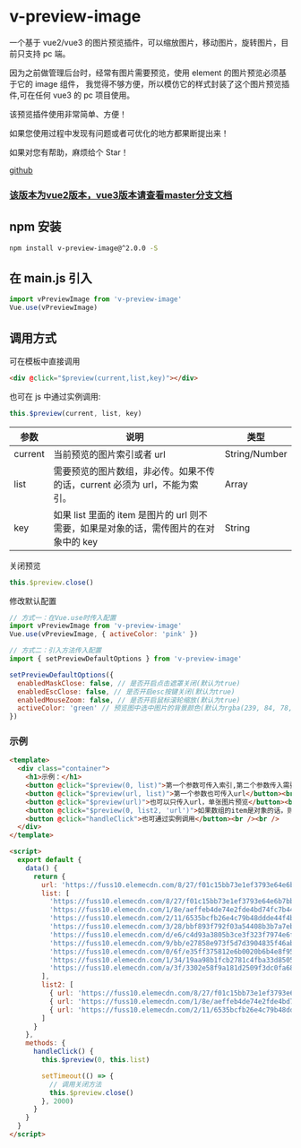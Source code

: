 # v-preview-image

一个基于 vue2/vue3 的图片预览插件，可以缩放图片，移动图片，旋转图片，目前只支持 pc 端。

因为之前做管理后台时，经常有图片需要预览，使用 element 的图片预览必须基于它的 image 组件，
我觉得不够方便，所以模仿它的样式封装了这个图片预览插件,可在任何 vue3 的 pc 项目使用。

该预览插件使用非常简单、方便！

如果您使用过程中发现有问题或者可优化的地方都果断提出来！

如果对您有帮助，麻烦给个 Star！


[github](https://github.com/zhangchuqiang/v-preview-image/tree/2.x)


### [该版本为vue2版本，vue3版本请查看master分支文档](https://github.com/zhangchuqiang/v-preview-image)


## npm 安装

```bash
npm install v-preview-image@^2.0.0 -S
```

## 在 main.js 引入

```javascript
import vPreviewImage from 'v-preview-image'
Vue.use(vPreviewImage)
```

## 调用方式

可在模板中直接调用

```html
<div @click="$preview(current,list,key)"></div>
```

也可在 js 中通过实例调用:

```javascript
this.$preview(current, list, key)
```

| 参数    | 说明                                                                                  | 类型          |
| ------- | ------------------------------------------------------------------------------------- | ------------- |
| current | 当前预览的图片索引或者 url                                                            | String/Number |
| list    | 需要预览的图片数组，非必传。如果不传的话，current 必须为 url，不能为索引。            | Array         |
| key     | 如果 list 里面的 item 是图片的 url 则不需要，如果是对象的话，需传图片的在对象中的 key | String        |

关闭预览

```javascript
this.$preview.close()
```

修改默认配置

```javascript
// 方式一：在Vue.use时传入配置
import vPreviewImage from 'v-preview-image'
Vue.use(vPreviewImage, { activeColor: 'pink' })

// 方式二：引入方法传入配置
import { setPreviewDefaultOptions } from 'v-preview-image'

setPreviewDefaultOptions({
  enabledMaskClose: false, // 是否开启点击遮罩关闭(默认为true)
  enabledEscClose: false, // 是否开启esc按键关闭(默认为true)
  enabledMouseZoom: false, // 是否开启鼠标滚轮缩放(默认为true)
  activeColor: 'green' // 预览图中选中图片的背景颜色(默认为rgba(239, 84, 78, 0.7))
})
```

### 示例

```html
<template>
  <div class="container">
    <h1>示例：</h1>
    <button @click="$preview(0, list)">第一个参数可传入索引,第二个参数传入需要预览的图片数组</button><br /><br />
    <button @click="$preview(url, list)">第一个参数也可传入url</button><br /><br />
    <button @click="$preview(url)">也可以只传入url，单张图片预览</button><br /><br />
    <button @click="$preview(0, list2, 'url')">如果数组的item是对象的话，则第三个参数要指定图片在对象中的key</button><br /><br />
    <button @click="handleClick">也可通过实例调用</button><br /><br />
  </div>
</template>

<script>
  export default {
    data() {
      return {
        url: 'https://fuss10.elemecdn.com/8/27/f01c15bb73e1ef3793e64e6b7bbccjpeg.jpeg',
        list: [
          'https://fuss10.elemecdn.com/8/27/f01c15bb73e1ef3793e64e6b7bbccjpeg.jpeg',
          'https://fuss10.elemecdn.com/1/8e/aeffeb4de74e2fde4bd74fc7b4486jpeg.jpeg',
          'https://fuss10.elemecdn.com/2/11/6535bcfb26e4c79b48ddde44f4b6fjpeg.jpeg',
          'https://fuss10.elemecdn.com/3/28/bbf893f792f03a54408b3b7a7ebf0jpeg.jpeg',
          'https://fuss10.elemecdn.com/d/e6/c4d93a3805b3ce3f323f7974e6f78jpeg.jpeg',
          'https://fuss10.elemecdn.com/9/bb/e27858e973f5d7d3904835f46abbdjpeg.jpeg',
          'https://fuss10.elemecdn.com/0/6f/e35ff375812e6b0020b6b4e8f9583jpeg.jpeg',
          'https://fuss10.elemecdn.com/1/34/19aa98b1fcb2781c4fba33d850549jpeg.jpeg',
          'https://fuss10.elemecdn.com/a/3f/3302e58f9a181d2509f3dc0fa68b0jpeg.jpeg'
        ],
        list2: [
          { url: 'https://fuss10.elemecdn.com/8/27/f01c15bb73e1ef3793e64e6b7bbccjpeg.jpeg' },
          { url: 'https://fuss10.elemecdn.com/1/8e/aeffeb4de74e2fde4bd74fc7b4486jpeg.jpeg' },
          { url: 'https://fuss10.elemecdn.com/2/11/6535bcfb26e4c79b48ddde44f4b6fjpeg.jpeg' }
        ]
      }
    },
    methods: {
      handleClick() {
        this.$preview(0, this.list)

        setTimeout(() => {
          // 调用关闭方法
          this.$preview.close()
        }, 2000)
      }
    }
  }
</script>
```
